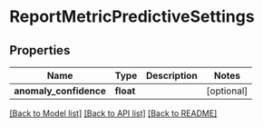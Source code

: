 # ReportMetricPredictiveSettings

## Properties
Name | Type | Description | Notes
------------ | ------------- | ------------- | -------------
**anomaly_confidence** | **float** |  | [optional] 

[[Back to Model list]](../README.md#documentation-for-models) [[Back to API list]](../README.md#documentation-for-api-endpoints) [[Back to README]](../README.md)

